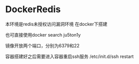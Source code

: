 # DockerRedis

本环境是redis未授权访问漏洞环境
在docker下搭建


也可直接使用docker search ju5ton1y

镜像开放两个端口，分别为6379和22

容器搭建好之后需要进入容器重启ssh服务
/etc/init.d/ssh restart
